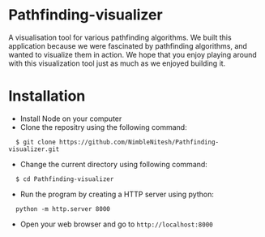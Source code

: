 # Pathfinding-visualizer
A visualisation tool for various pathfinding algorithms. We built this application because we were fascinated by pathfinding algorithms, and wanted to visualize them 
in action. We hope that you enjoy playing around with this visualization tool just as much as we enjoyed building it.
# Installation
 * Install Node on your computer
 * Clone the repositry using the following command:
```
  $ git clone https://github.com/NimbleNitesh/Pathfinding-visualizer.git
```
 * Change the current directory using following command:
```
  $ cd Pathfinding-visualizer
```
 * Run the program by creating a HTTP server using python:
```
  python -m http.server 8000
```
 * Open your web browser and go to ```http://localhost:8000```
 
